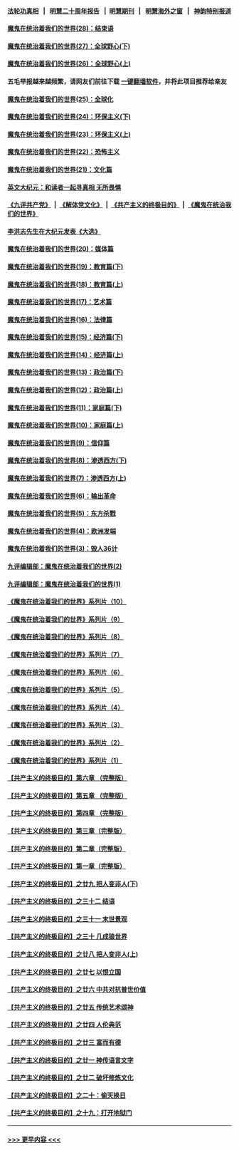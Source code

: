 #### [法轮功真相](https://github.com/gfw-breaker/truth/blob/master/README.md?t=0) &nbsp;&nbsp;|&nbsp;&nbsp; [明慧二十周年报告](https://github.com/gfw-breaker/mh-reports/blob/master/README.md?t=0) &nbsp;&nbsp;|&nbsp;&nbsp;[明慧期刊](https://github.com/gfw-breaker/mh-qikan) &nbsp;&nbsp;|&nbsp;&nbsp; [明慧海外之窗](https://github.com/gfw-breaker/mh-news/blob/master/README.md?t=0) &nbsp;&nbsp;|&nbsp;&nbsp; [神韵特别报道](https://github.com/gfw-breaker/mh-news/blob/master/shenyun.md?t=0)
#### [魔鬼在统治着我们的世界(28)：结束语](../pages/nsc422/n10936246.md?t=07102351) 
#### [魔鬼在统治着我们的世界(27)：全球野心(下)](../pages/nsc422/n10928319.md?t=07102351) 
#### [魔鬼在统治着我们的世界(26)：全球野心(上)](../pages/nsc422/n10900318.md?t=07102351) 
#### 五毛举报越来越频繁，请网友们前往下载 [一键翻墙软件](https://github.com/gfw-breaker/ssr-accounts)，并将此项目推荐给亲友
#### [魔鬼在统治着我们的世界(25)：全球化](../pages/nsc422/n10788205.md?t=07102351) 
#### [魔鬼在统治着我们的世界(24)：环保主义(下)](../pages/nsc422/n10695307.md?t=07102351) 
#### [魔鬼在统治着我们的世界(23)：环保主义(上)](../pages/nsc422/n10688613.md?t=07102351) 
#### [魔鬼在统治着我们的世界(22)：恐怖主义](../pages/nsc422/n10614727.md?t=07102351) 
#### [魔鬼在统治着我们的世界(21)：文化篇](../pages/nsc422/n10597706.md?t=07102351) 
#### [英文大纪元：和读者一起寻真相 无所畏惧](../pages/nsc422/n12542027.md?t=07102351) 
#### [《九评共产党》](https://github.com/begood0513/9ping.md/blob/master/README.md) &nbsp;|&nbsp; [《解体党文化》](../../../../jtdwh.md/blob/master/README.md)  &nbsp;|&nbsp; [《共产主义的终极目的》](../../../../gczydzjmd.md/blob/master/README.md) &nbsp;|&nbsp; [《魔鬼在统治我们的世界》](../../../../mgztzwmdsj.md/blob/master/README.md) 
#### [李洪志先生在大纪元发表《大选》](../pages/nsc422/n12534746.md?t=07102351) 
#### [魔鬼在统治着我们的世界(20)：媒体篇](../pages/nsc422/n10586579.md?t=07102351) 
#### [魔鬼在统治着我们的世界(19)：教育篇(下)](../pages/nsc422/n10564808.md?t=07102351) 
#### [魔鬼在统治着我们的世界(18)：教育篇(上)](../pages/nsc422/n10526970.md?t=07102351) 
#### [魔鬼在统治着我们的世界(17)：艺术篇](../pages/nsc422/n10499093.md?t=07102351) 
#### [魔鬼在统治着我们的世界(16)：法律篇](../pages/nsc422/n10485969.md?t=07102351) 
#### [魔鬼在统治着我们的世界(15)：经济篇(下)](../pages/nsc422/n10469975.md?t=07102351) 
#### [魔鬼在统治着我们的世界(14)：经济篇(上)](../pages/nsc422/n10457370.md?t=07102351) 
#### [魔鬼在统治着我们的世界(13)：政治篇(下)](../pages/nsc422/n10448270.md?t=07102351) 
#### [魔鬼在统治着我们的世界(12)：政治篇(上)](../pages/nsc422/n10444576.md?t=07102351) 
#### [魔鬼在统治着我们的世界(11)：家庭篇(下)](../pages/nsc422/n10440961.md?t=07102351) 
#### [魔鬼在统治着我们的世界(10)：家庭篇(上)](../pages/nsc422/n10435448.md?t=07102351) 
#### [魔鬼在统治着我们的世界(9)：信仰篇](../pages/nsc422/n10432159.md?t=07102351) 
#### [魔鬼在统治着我们的世界(8)：渗透西方(下)](../pages/nsc422/n10429603.md?t=07102351) 
#### [魔鬼在统治着我们的世界(7)：渗透西方(上)](../pages/nsc422/n10426013.md?t=07102351) 
#### [魔鬼在统治着我们的世界(6)：输出革命](../pages/nsc422/n10421536.md?t=07102351) 
#### [魔鬼在统治着我们的世界(5)：东方杀戮](../pages/nsc422/n10417707.md?t=07102351) 
#### [魔鬼在统治着我们的世界(4)：欧洲发端](../pages/nsc422/n10414890.md?t=07102351) 
#### [魔鬼在统治着我们的世界(3)：毁人36计](../pages/nsc422/n10411583.md?t=07102351) 
#### [九评编辑部：魔鬼在统治着我们的世界(2)](../pages/nsc422/n10410036.md?t=07102351) 
#### [九评编辑部：魔鬼在统治着我们的世界(1)](../pages/nsc422/n10406825.md?t=07102351) 
#### [《魔鬼在统治着我们的世界》系列片（10）](../pages/nsc422/n12292670.md?t=07102351) 
#### [《魔鬼在统治着我们的世界》系列片（9）](../pages/nsc422/n12290859.md?t=07102351) 
#### [《魔鬼在统治着我们的世界》系列片（8）](../pages/nsc422/n12287445.md?t=07102351) 
#### [《魔鬼在统治着我们的世界》系列片（7）](../pages/nsc422/n12283425.md?t=07102351) 
#### [《魔鬼在统治着我们的世界》系列片（6）](../pages/nsc422/n12282314.md?t=07102351) 
#### [《魔鬼在统治着我们的世界》系列片（5）](../pages/nsc422/n12281419.md?t=07102351) 
#### [《魔鬼在统治着我们的世界》系列片（4）](../pages/nsc422/n12274024.md?t=07102351) 
#### [《魔鬼在统治着我们的世界》系列片（3）](../pages/nsc422/n12271322.md?t=07102351) 
#### [《魔鬼在统治着我们的世界》系列片（2）](../pages/nsc422/n12269049.md?t=07102351) 
#### [《魔鬼在统治着我们的世界》系列片（1）](../pages/nsc422/n12267575.md?t=07102351) 
#### [【共产主义的终极目的】第六章 （完整版）](../pages/nsc422/n11428913.md?t=07102351) 
#### [【共产主义的终极目的】第五章 （完整版）](../pages/nsc422/n11428912.md?t=07102351) 
#### [【共产主义的终极目的】第四章 （完整版）](../pages/nsc422/n11428907.md?t=07102351) 
#### [【共产主义的终极目的】第三章（完整版）](../pages/nsc422/n11428848.md?t=07102351) 
#### [【共产主义的终极目的】第二章（完整版）](../pages/nsc422/n11428831.md?t=07102351) 
#### [【共产主义的终极目的】第一章（完整版）](../pages/nsc422/n11417651.md?t=07102351) 
#### [【共产主义的终极目的】之廿九 把人变非人(下)](../pages/nsc422/n11344140.md?t=07102351) 
#### [【共产主义的终极目的】之三十二 结语](../pages/nsc422/n11360535.md?t=07102351) 
#### [【共产主义的终极目的】之三十一 末世景观](../pages/nsc422/n11351129.md?t=07102351) 
#### [【共产主义的终极目的】之三十 几成狼世界](../pages/nsc422/n11348280.md?t=07102351) 
#### [【共产主义的终极目的】之廿八 把人变非人(上)](../pages/nsc422/n11340492.md?t=07102351) 
#### [【共产主义的终极目的】之廿七 以恨立国](../pages/nsc422/n11336944.md?t=07102351) 
#### [【共产主义的终极目的】之廿六 中共对抗普世价值](../pages/nsc422/n11324785.md?t=07102351) 
#### [【共产主义的终极目的】之廿五 传统艺术颂神](../pages/nsc422/n11296396.md?t=07102351) 
#### [【共产主义的终极目的】之廿四 人伦典范](../pages/nsc422/n11296397.md?t=07102351) 
#### [【共产主义的终极目的】之廿三 富而有德](../pages/nsc422/n11283598.md?t=07102351) 
#### [【共产主义的终极目的】之廿一 神传语言文字](../pages/nsc422/n11263265.md?t=07102351) 
#### [【共产主义的终极目的】之廿二 破坏修炼文化](../pages/nsc422/n11245728.md?t=07102351) 
#### [【共产主义的终极目的】之二十：偷天换日](../pages/nsc422/n11238846.md?t=07102351) 
#### [【共产主义的终极目的】之十九：打开地狱门](../pages/nsc422/n11206376.md?t=07102351) 

----
#### [ >>> 更早内容 <<< ](../indexes/nsc422-earlier.md)
